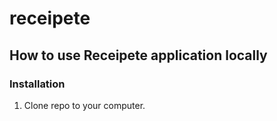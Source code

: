 # receipete

## How to use Receipete application locally

### Installation

1. Clone repo to your computer.
